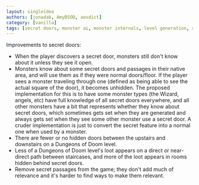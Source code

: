 ```yaml
---
layout: singleidea
authors: [jonadab, AmyBSOD, aosdict]
category: [vanilla]
tags: [secret doors, monster ai, monster internals, level generation, secret passages]
---
```

Improvements to secret doors:
* When the player discovers a secret door, monsters still don't know about it unless they see it open.
* Monsters know about some secret doors and passages in their native area, and will use them as if they were normal doors/floor. If the player sees a monster traveling through one (defined as being able to see the actual square of the door), it becomes unhidden. The proposed implementation for this is to have some monster types (the Wizard, angels, etc) have full knowledge of all secret doors everywhere, and all other monsters have a bit that represents whether they know about secret doors, which sometimes gets set when they are generated and always gets set when they see some other monster use a secret door. A cruder implementation is just to convert the secret feature into a normal one when used by a monster.
* There are fewer or no hidden doors between the upstairs and downstairs on a Dungeons of Doom level.
* Less of a Dungeons of Doom level's loot appears on a direct or near-direct path between staircases, and more of the loot appears in rooms hidden behind secret doors.
* Remove secret passages from the game; they don't add much of relevance and it's harder to find ways to make them relevant.
